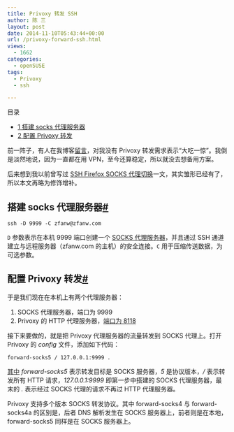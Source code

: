 ```yaml
---
title: Privoxy 转发 SSH
author: 陈 三
layout: post
date: 2014-11-10T05:43:44+00:00
url: /privoxy-forward-ssh.html
views:
  - 1662
categories:
  - openSUSE
tags:
  - Privoxy
  - ssh

---
```

<div id="toc_container" class="ml-l u-floatRight pure-u-1-1 pure-u-sm-2-5 toc_white no_bullets">
  <nav id="myaffix">
  
  <p class="toc-title">
    目录
  </p>
  
  <ul class="toc-list nav" role="menu">
    <li class="toc-list__item" role="menuitem">
      <a href="#_socks"><span class="toc_number toc_depth_1">1</span> 搭建 socks 代理服务器</a>
    </li>
    <li class="toc-list__item" role="menuitem">
      <a href="#_Privoxy"><span class="toc_number toc_depth_1">2</span> 配置 Privoxy 转发</a>
    </li>
  </ul></nav>
</div>

<div class="">
  <p>
    前一阵子，有人在我博客<a href="http://www.zfanw.com/blog/privoxy-tutorial.html/comment-page-1#comment-6238">留言</a>，对我没有 Privoxy 转发需求表示“大吃一惊”。我倒是淡然地说，因为一直都在用 VPN，至今还算稳定，所以就没去想备用方案。
  </p>
  
  <p>
    后来想到我以前曾写过 <a href="http://www.zfanw.com/blog/ssh-firefox-sock-proxy-switch.html">SSH Firefox SOCKS 代理切换</a>一文，其实雏形已经有了，所以本文再略为修饰增补。
  </p>
  
  <h2 class="storycontent-h2">
    <span id="_socks">搭建 socks 代理服务器</span><a title="标题链接地址" class="u-floatRight hidden" id="hey_socks" href="#_socks"><span class="" aria-hidden="true">#</span></a>
  </h2>
  
  <pre><code>ssh -D 9999 -C zfanw@zfanw.com
</code></pre>
  
  <p>
    <code>D</code> 参数表示在本机 9999 端口创建一个 <a href="http://en.wikipedia.org/wiki/SOCKS">SOCKS 代理服务器</a>，并且通过 SSH 通道建立与远程服务器（zfanw.com 的主机）的安全连接。<code>C</code> 用于压缩传送数据，为可选参数。
  </p>
  
  <h2 class="storycontent-h2">
    <span id="_Privoxy">配置 Privoxy 转发</span><a title="标题链接地址" class="u-floatRight hidden" id="hey_Privoxy" href="#_Privoxy"><span class="" aria-hidden="true">#</span></a>
  </h2>
  
  <p>
    于是我们现在在本机上有两个代理服务器：
  </p>
  
  <ol>
    <li>
      SOCKS 代理服务器，端口为 9999
    </li>
    <li>
      Privoxy 的 HTTP 代理服务器，<a href="http://www.zfanw.com/blog/privoxy-tutorial.html#i">端口为 8118</a>
    </li>
  </ol>
  
  <p>
    接下来要做的，就是把 Privoxy 代理服务器的流量转发到 SOCKS 代理上。打开 Privoxy 的 <em>config</em> 文件，添加如下代码：
  </p>
  
  <pre><code>forward-socks5 / 127.0.0.1:9999 .
</code></pre>
  
  <p>
    <a href="http://www.privoxy.org/user-manual/config.html#SOCKS">其中</a> <em>forward-socks5</em> 表示转发目标是 SOCKS 服务器，<em>5</em> 是协议版本，<em>/</em> 表示转发所有 HTTP 请求，<em>127.0.0.1:9999</em> 即第一步中搭建的 SOCKS 代理服务器，最末的 <em>.</em> 表示经过 SOCKS 代理的请求不再过 HTTP 代理服务器。
  </p>
  
  <p>
    Privoxy 支持多个版本 SOCKS 转发协议。其中 forward-socks4 与 forward-socks4a 的区别是，后者 DNS 解析发生在 SOCKS 服务器上，前者则是在本地，forward-socks5 同样是在 SOCKS 服务器上。
  </p>
</div>